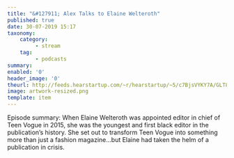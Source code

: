 ```yaml
---
title: "&#127911; Alex Talks to Elaine Welteroth"
published: true
date: 30-07-2019 15:17
taxonomy:
    category:
         - stream
    tag:
         - podcasts
summary:
enabled: '0'
header_image: '0'
theurl: http://feeds.hearstartup.com/~r/hearstartup/~5/c7BjsVYKY7A/GLT8111974393.mp3
image: artwork-resized.png
template: item
---
```

 
Episode summary: When Elaine Welteroth was appointed editor in chief of Teen Vogue in 2015, she was the youngest and first black editor in the publication’s history. She set out to transform Teen Vogue into something more than just a fashion magazine…but Elaine had taken the helm of a publication in crisis.
